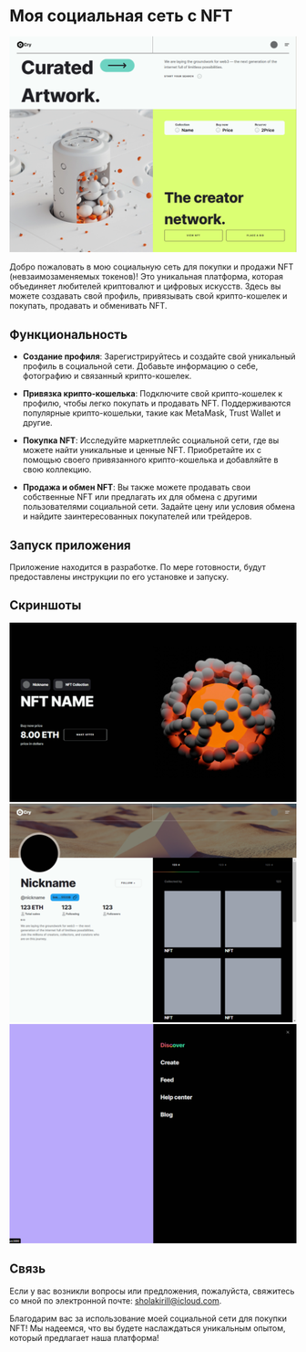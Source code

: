 # Моя социальная сеть с NFT

![Превью социальной сети](./prev.png)

Добро пожаловать в мою социальную сеть для покупки и продажи NFT (невзаимозаменяемых токенов)! Это уникальная платформа, которая объединяет любителей криптовалют и цифровых искусств. Здесь вы можете создавать свой профиль, привязывать свой крипто-кошелек и покупать, продавать и обменивать NFT.

## Функциональность

- **Создание профиля**: Зарегистрируйтесь и создайте свой уникальный профиль в социальной сети. Добавьте информацию о себе, фотографию и связанный крипто-кошелек.

- **Привязка крипто-кошелька**: Подключите свой крипто-кошелек к профилю, чтобы легко покупать и продавать NFT. Поддерживаются популярные крипто-кошельки, такие как MetaMask, Trust Wallet и другие.

- **Покупка NFT**: Исследуйте маркетплейс социальной сети, где вы можете найти уникальные и ценные NFT. Приобретайте их с помощью своего привязанного крипто-кошелька и добавляйте в свою коллекцию.

- **Продажа и обмен NFT**: Вы также можете продавать свои собственные NFT или предлагать их для обмена с другими пользователями социальной сети. Задайте цену или условия обмена и найдите заинтересованных покупателей или трейдеров.

## Запуск приложения

Приложение находится в разработке. По мере готовности, будут предоставлены инструкции по его установке и запуску.

## Скриншоты

![Скриншот 1](./scr1.png)
![Скриншот 2](./scr2.png)
![Скриншот 2](./scr3.png)

## Связь

Если у вас возникли вопросы или предложения, пожалуйста, свяжитесь со мной по электронной почте: sholakirill@icloud.com.

Благодарим вас за использование моей социальной сети для покупки NFT! Мы надеемся, что вы будете наслаждаться уникальным опытом, который предлагает наша платформа!
